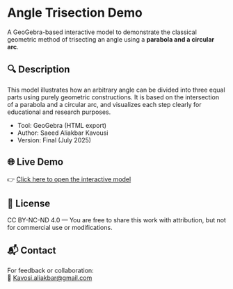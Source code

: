 # Angle Trisection Demo

A GeoGebra-based interactive model to demonstrate the classical geometric method of trisecting an angle using a **parabola and a circular arc**.

## 🔍 Description

This model illustrates how an arbitrary angle can be divided into three equal parts using purely geometric constructions. It is based on the intersection of a parabola and a circular arc, and visualizes each step clearly for educational and research purposes.

- Tool: GeoGebra (HTML export)
- Author: Saeed Aliakbar Kavousi
- Version: Final (July 2025)

## 🌐 Live Demo

👉 [Click here to open the interactive model](https://saeedaliali.github.io/angle-trisection-demo/)

## 📄 License

CC BY-NC-ND 4.0 — You are free to share this work with attribution, but not for commercial use or modifications.

## 📬 Contact

For feedback or collaboration:  
📧 [Kavosi.aliakbar@gmail.com](mailto:Kavosi.aliakbar@gmail.com)
